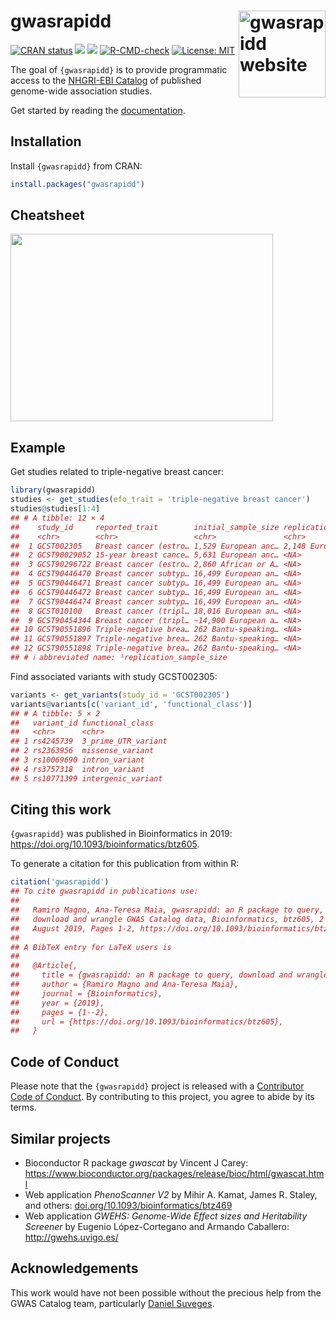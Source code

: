 
<!-- README.md is generated from README.Rmd. Please edit that file -->

# gwasrapidd <a href="https://rmagno.eu/gwasrapidd/"><img src="man/figures/logo.svg" align="right" height="139" alt="gwasrapidd website" /></a>

[![CRAN
status](https://www.r-pkg.org/badges/version/gwasrapidd)](https://CRAN.R-project.org/package=gwasrapidd)
[![](https://img.shields.io/badge/doi-10.1093/bioinformatics/btz605-blue.svg)](https://doi.org/10.1093/bioinformatics/btz605)
[![](https://img.shields.io/badge/Altmetric-38-yellow.svg)](https://www.altmetric.com/details/64505748)
[![R-CMD-check](https://github.com/ramiromagno/gwasrapidd/actions/workflows/R-CMD-check.yaml/badge.svg)](https://github.com/ramiromagno/gwasrapidd/actions/workflows/R-CMD-check.yaml)
[![License:
MIT](https://img.shields.io/badge/License-MIT-yellow.svg)](https://opensource.org/license/mit)

The goal of `{gwasrapidd}` is to provide programmatic access to the
[NHGRI-EBI Catalog](https://www.ebi.ac.uk/gwas) of published genome-wide
association studies.

Get started by reading the
[documentation](https://rmagno.eu/gwasrapidd/articles/gwasrapidd.html).

## Installation

Install `{gwasrapidd}` from CRAN:

``` r
install.packages("gwasrapidd")
```

## Cheatsheet

<a href="https://github.com/rstudio/cheatsheets/blob/master/gwasrapidd.pdf"><img src="https://raw.githubusercontent.com/rstudio/cheatsheets/master/pngs/gwasrapidd.png" width="420" height="300"/></a>

## Example

Get studies related to triple-negative breast cancer:

``` r
library(gwasrapidd)
studies <- get_studies(efo_trait = 'triple-negative breast cancer')
studies@studies[1:4]
## # A tibble: 12 × 4
##    study_id     reported_trait        initial_sample_size replication_sample_s…¹
##    <chr>        <chr>                 <chr>               <chr>                 
##  1 GCST002305   Breast cancer (estro… 1,529 European anc… 2,148 European ancest…
##  2 GCST90029052 15-year breast cance… 5,631 European anc… <NA>                  
##  3 GCST90296722 Breast cancer (estro… 2,860 African or A… <NA>                  
##  4 GCST90446470 Breast cancer subtyp… 16,499 European an… <NA>                  
##  5 GCST90446471 Breast cancer subtyp… 16,499 European an… <NA>                  
##  6 GCST90446472 Breast cancer subtyp… 16,499 European an… <NA>                  
##  7 GCST90446474 Breast cancer subtyp… 16,499 European an… <NA>                  
##  8 GCST010100   Breast cancer (tripl… 18,016 European an… <NA>                  
##  9 GCST90454344 Breast cancer (tripl… ~14,900 European a… <NA>                  
## 10 GCST90551896 Triple-negative brea… 262 Bantu-speaking… <NA>                  
## 11 GCST90551897 Triple-negative brea… 262 Bantu-speaking… <NA>                  
## 12 GCST90551898 Triple-negative brea… 262 Bantu-speaking… <NA>                  
## # ℹ abbreviated name: ¹​replication_sample_size
```

Find associated variants with study GCST002305:

``` r
variants <- get_variants(study_id = 'GCST002305')
variants@variants[c('variant_id', 'functional_class')]
## # A tibble: 5 × 2
##   variant_id functional_class   
##   <chr>      <chr>              
## 1 rs4245739  3_prime_UTR_variant
## 2 rs2363956  missense_variant   
## 3 rs10069690 intron_variant     
## 4 rs3757318  intron_variant     
## 5 rs10771399 intergenic_variant
```

## Citing this work

`{gwasrapidd}` was published in Bioinformatics in 2019:
<https://doi.org/10.1093/bioinformatics/btz605>.

To generate a citation for this publication from within R:

``` r
citation('gwasrapidd')
## To cite gwasrapidd in publications use:
## 
##   Ramiro Magno, Ana-Teresa Maia, gwasrapidd: an R package to query,
##   download and wrangle GWAS Catalog data, Bioinformatics, btz605, 2
##   August 2019, Pages 1-2, https://doi.org/10.1093/bioinformatics/btz605
## 
## A BibTeX entry for LaTeX users is
## 
##   @Article{,
##     title = {gwasrapidd: an R package to query, download and wrangle GWAS Catalog data},
##     author = {Ramiro Magno and Ana-Teresa Maia},
##     journal = {Bioinformatics},
##     year = {2019},
##     pages = {1--2},
##     url = {https://doi.org/10.1093/bioinformatics/btz605},
##   }
```

## Code of Conduct

Please note that the `{gwasrapidd}` project is released with a
[Contributor Code of
Conduct](https://rmagno.eu/gwasrapidd/CODE_OF_CONDUCT.html). By
contributing to this project, you agree to abide by its terms.

## Similar projects

- Bioconductor R package *gwascat* by Vincent J Carey:
  <https://www.bioconductor.org/packages/release/bioc/html/gwascat.html>
- Web application *PhenoScanner V2* by Mihir A. Kamat, James R. Staley,
  and others:
  [doi.org/10.1093/bioinformatics/btz469](https://doi.org/10.1093/bioinformatics/btz469)
- Web application *GWEHS: Genome-Wide Effect sizes and Heritability
  Screener* by Eugenio López-Cortegano and Armando Caballero:
  <http://gwehs.uvigo.es/>

## Acknowledgements

This work would have not been possible without the precious help from
the GWAS Catalog team, particularly [Daniel
Suveges](https://www.ebi.ac.uk/about/people/daniel-suveges).

